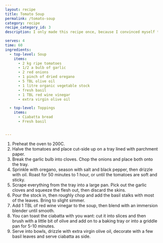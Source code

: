```yaml
---
layout: recipe
title: Tomato Soup
permalink: /tomato-soup
category: recipe
recipe_category_id: 3
description: I only made this recipe once, because I convinced myself to also make the ciabatta myself... which was a ridiculous amount of effort. But the soup was really good and I keep think about making it again, this is one of the few soups, I actually would like to eat in the summer. I love the fruity taste of the tomatoes, it is even more intensified as the roasted in this recipe. Tomatoes are my favourite vegetable (although the're actually a fruit!) and I've had many tomato soups in restaurants lately, only to be disappointed, because they're no match for this recipe... I hope you'll enjoy it as much as I did.

serves: 4
time: 60
ingredients:
  - top-level: Soup
    items:
      - 2 kg ripe tomatoes
      - 1/2 a bulb of garlic
      - 2 red onions
      - 1 pinch of dried oregano
      - 5 TBL olive oil
      - 1 litre organic vegetable stock
      - fresh basil
      - 1 TBL red wine vinegar
      - extra virgin olive oil

  - top-level: Toppings
    items:
      - Ciabatta bread
      - Fresh basil


---
```

1.	Preheat the oven to 200C.
2.	Halve the tomatoes and place cut-side up on a tray lined with parchment paper.
3.	Break the garlic bulb into cloves. Chop the onions and place both onto the tray.
4.	Sprinkle with oregano, season with salt and black pepper, then drizzle with oil. Roast for 50 minutes to 1 hour, or until the tomatoes are soft and sticky.
5.	Scrape everything from the tray into a large pan. Pick out the garlic cloves and squeeze the flesh out, then discard the skins.
6.	Pour the stock in, then roughly chop and add the basil stalks with most of the leaves. Bring to slight simmer.
7.	Add 1 TBL of red wine vinegar to the soup, then blend with an immersion blender until smooth.
8.	You can toast the ciabatta with you want: cut it into slices and then brush with a little bit of olive and add on to a baking tray or into a griddle pan for 5-10 minutes.
9.	Serve into bowls, drizzle with extra virgin olive oil, decorate with a few basil leaves and serve ciabatta as side.
